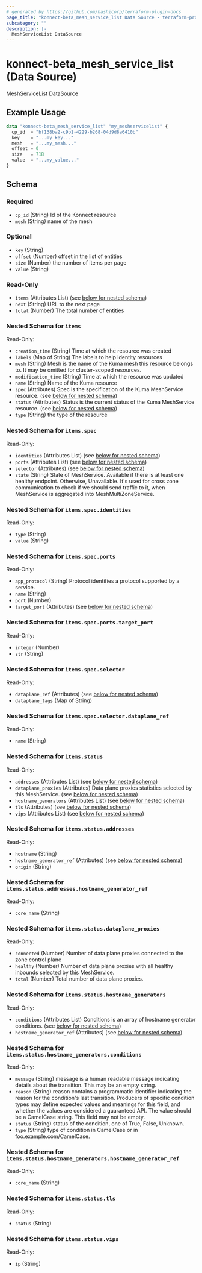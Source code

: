 ```yaml
---
# generated by https://github.com/hashicorp/terraform-plugin-docs
page_title: "konnect-beta_mesh_service_list Data Source - terraform-provider-konnect-beta"
subcategory: ""
description: |-
  MeshServiceList DataSource
---
```


# konnect-beta_mesh_service_list (Data Source)

MeshServiceList DataSource

## Example Usage

```terraform
data "konnect-beta_mesh_service_list" "my_meshservicelist" {
  cp_id  = "bf138ba2-c9b1-4229-b268-04d9d8a6410b"
  key    = "...my_key..."
  mesh   = "...my_mesh..."
  offset = 0
  size   = 718
  value  = "...my_value..."
}
```

<!-- schema generated by tfplugindocs -->
## Schema

### Required

- `cp_id` (String) Id of the Konnect resource
- `mesh` (String) name of the mesh

### Optional

- `key` (String)
- `offset` (Number) offset in the list of entities
- `size` (Number) the number of items per page
- `value` (String)

### Read-Only

- `items` (Attributes List) (see [below for nested schema](#nestedatt--items))
- `next` (String) URL to the next page
- `total` (Number) The total number of entities

<a id="nestedatt--items"></a>
### Nested Schema for `items`

Read-Only:

- `creation_time` (String) Time at which the resource was created
- `labels` (Map of String) The labels to help identity resources
- `mesh` (String) Mesh is the name of the Kuma mesh this resource belongs to. It may be omitted for cluster-scoped resources.
- `modification_time` (String) Time at which the resource was updated
- `name` (String) Name of the Kuma resource
- `spec` (Attributes) Spec is the specification of the Kuma MeshService resource. (see [below for nested schema](#nestedatt--items--spec))
- `status` (Attributes) Status is the current status of the Kuma MeshService resource. (see [below for nested schema](#nestedatt--items--status))
- `type` (String) the type of the resource

<a id="nestedatt--items--spec"></a>
### Nested Schema for `items.spec`

Read-Only:

- `identities` (Attributes List) (see [below for nested schema](#nestedatt--items--spec--identities))
- `ports` (Attributes List) (see [below for nested schema](#nestedatt--items--spec--ports))
- `selector` (Attributes) (see [below for nested schema](#nestedatt--items--spec--selector))
- `state` (String) State of MeshService. Available if there is at least one healthy endpoint. Otherwise, Unavailable.
It's used for cross zone communication to check if we should send traffic to it, when MeshService is aggregated into MeshMultiZoneService.

<a id="nestedatt--items--spec--identities"></a>
### Nested Schema for `items.spec.identities`

Read-Only:

- `type` (String)
- `value` (String)


<a id="nestedatt--items--spec--ports"></a>
### Nested Schema for `items.spec.ports`

Read-Only:

- `app_protocol` (String) Protocol identifies a protocol supported by a service.
- `name` (String)
- `port` (Number)
- `target_port` (Attributes) (see [below for nested schema](#nestedatt--items--spec--ports--target_port))

<a id="nestedatt--items--spec--ports--target_port"></a>
### Nested Schema for `items.spec.ports.target_port`

Read-Only:

- `integer` (Number)
- `str` (String)



<a id="nestedatt--items--spec--selector"></a>
### Nested Schema for `items.spec.selector`

Read-Only:

- `dataplane_ref` (Attributes) (see [below for nested schema](#nestedatt--items--spec--selector--dataplane_ref))
- `dataplane_tags` (Map of String)

<a id="nestedatt--items--spec--selector--dataplane_ref"></a>
### Nested Schema for `items.spec.selector.dataplane_ref`

Read-Only:

- `name` (String)




<a id="nestedatt--items--status"></a>
### Nested Schema for `items.status`

Read-Only:

- `addresses` (Attributes List) (see [below for nested schema](#nestedatt--items--status--addresses))
- `dataplane_proxies` (Attributes) Data plane proxies statistics selected by this MeshService. (see [below for nested schema](#nestedatt--items--status--dataplane_proxies))
- `hostname_generators` (Attributes List) (see [below for nested schema](#nestedatt--items--status--hostname_generators))
- `tls` (Attributes) (see [below for nested schema](#nestedatt--items--status--tls))
- `vips` (Attributes List) (see [below for nested schema](#nestedatt--items--status--vips))

<a id="nestedatt--items--status--addresses"></a>
### Nested Schema for `items.status.addresses`

Read-Only:

- `hostname` (String)
- `hostname_generator_ref` (Attributes) (see [below for nested schema](#nestedatt--items--status--addresses--hostname_generator_ref))
- `origin` (String)

<a id="nestedatt--items--status--addresses--hostname_generator_ref"></a>
### Nested Schema for `items.status.addresses.hostname_generator_ref`

Read-Only:

- `core_name` (String)



<a id="nestedatt--items--status--dataplane_proxies"></a>
### Nested Schema for `items.status.dataplane_proxies`

Read-Only:

- `connected` (Number) Number of data plane proxies connected to the zone control plane
- `healthy` (Number) Number of data plane proxies with all healthy inbounds selected by this MeshService.
- `total` (Number) Total number of data plane proxies.


<a id="nestedatt--items--status--hostname_generators"></a>
### Nested Schema for `items.status.hostname_generators`

Read-Only:

- `conditions` (Attributes List) Conditions is an array of hostname generator conditions. (see [below for nested schema](#nestedatt--items--status--hostname_generators--conditions))
- `hostname_generator_ref` (Attributes) (see [below for nested schema](#nestedatt--items--status--hostname_generators--hostname_generator_ref))

<a id="nestedatt--items--status--hostname_generators--conditions"></a>
### Nested Schema for `items.status.hostname_generators.conditions`

Read-Only:

- `message` (String) message is a human readable message indicating details about the transition.
This may be an empty string.
- `reason` (String) reason contains a programmatic identifier indicating the reason for the condition's last transition.
Producers of specific condition types may define expected values and meanings for this field,
and whether the values are considered a guaranteed API.
The value should be a CamelCase string.
This field may not be empty.
- `status` (String) status of the condition, one of True, False, Unknown.
- `type` (String) type of condition in CamelCase or in foo.example.com/CamelCase.


<a id="nestedatt--items--status--hostname_generators--hostname_generator_ref"></a>
### Nested Schema for `items.status.hostname_generators.hostname_generator_ref`

Read-Only:

- `core_name` (String)



<a id="nestedatt--items--status--tls"></a>
### Nested Schema for `items.status.tls`

Read-Only:

- `status` (String)


<a id="nestedatt--items--status--vips"></a>
### Nested Schema for `items.status.vips`

Read-Only:

- `ip` (String)
